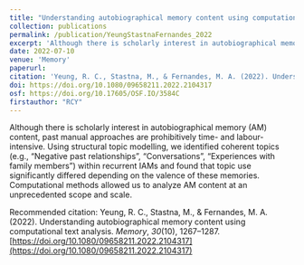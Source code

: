 ```yaml
---
title: "Understanding autobiographical memory content using computational text analysis"
collection: publications
permalink: /publication/YeungStastnaFernandes_2022
excerpt: 'Although there is scholarly interest in autobiographical memory (AM) content, past manual approaches are prohibitively time- and labour-intensive. Using structural topic modelling, we identified coherent topics (e.g., “Negative past relationships”, “Conversations”, “Experiences with family members”) within recurrent IAMs and found that topic use significantly differed depending on the valence of these memories. Computational methods allowed us to analyze AM content at an unprecedented scope and scale.'
date: 2022-07-10
venue: 'Memory'
paperurl: 
citation: 'Yeung, R. C., Stastna, M., & Fernandes, M. A. (2022). Understanding autobiographical memory content using computational text analysis. <i>Memory</i>, <i>30</i>(10), 1267–1287. https://doi.org/10.1080/09658211.2022.2104317'
doi: https://doi.org/10.1080/09658211.2022.2104317
osf: https://doi.org/10.17605/OSF.IO/3584C
firstauthor: "RCY"
---
```

Although there is scholarly interest in autobiographical memory (AM) content, past manual approaches are prohibitively time- and labour-intensive. Using structural topic modelling, we identified coherent topics (e.g., “Negative past relationships”, “Conversations”, “Experiences with family members”) within recurrent IAMs and found that topic use significantly differed depending on the valence of these memories. Computational methods allowed us to analyze AM content at an unprecedented scope and scale.

Recommended citation: Yeung, R. C., Stastna, M., & Fernandes, M. A. (2022). Understanding autobiographical memory content using computational text analysis. *Memory*, *30*(10), 1267–1287. [https://doi.org/10.1080/09658211.2022.2104317](https://doi.org/10.1080/09658211.2022.2104317)